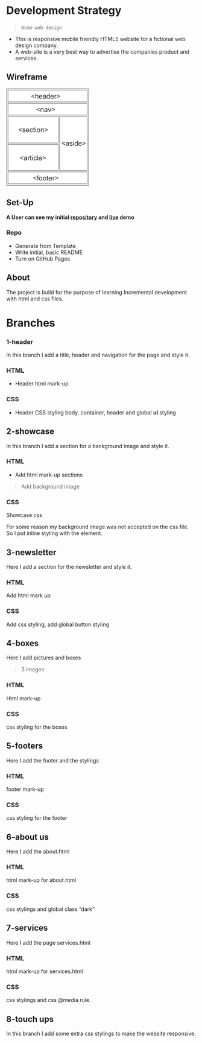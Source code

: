 # Development Strategy

> `Acme-web-design`



- This is responsive mobile friendly HTML5 website for a fictional web design company.
- A web-site is a very best way to advertise the companies product and services.


## Wireframe

<!-- include a wireframe for your project in this repository, and display it here -->

<!-- wireframe.cc is a good site for getting started with wireframes -->

![wireframe](wireframe.gif)

## Set-Up

**A User can see my initial [repository](https://github.com/gelilaa/acme-web-design) and [live]( https://gelilaa.github.io/acme-web-design/.) demo**


### Repo

- Generate from Template
- Write initial, basic README
- Turn on GitHub Pages

##  About

The project is build for the purpose of learning Incremental development with html and css files.

# Branches

### 1-header

In this branch I add a title, header and navigation for the page and style it.

### HTML

- Header html mark-up

### CSS

- Header CSS styling body, container, header and  global **ul** styling 


## 2-showcase 

In this branch I add  a section for a background image and style it.

### HTML
- Add html mark-up sections
> Add background image
### CSS
Showcase css 

For some reason my background image was not accepted on the css file. So I put inline styling with the element.

 

## 3-newsletter

Here I add a section for the newsletter and style it.
### HTML

Add html mark up
### CSS
Add css styling, add global button styling

## 4-boxes

Here I add pictures and boxes
>3 images

### HTML

Html mark-up

### CSS 
css styling for the boxes 

## 5-footers 
Here I add the footer and the stylings
### HTML

footer mark-up
### CSS

css styling for the footer


## 6-about us
Here I add the about.html
### HTML

html mark-up for about.html 

### CSS

css stylings and global class “dark”

## 7-services
Here I add the page services.html

### HTML

html mark-up for services.html

### CSS
css stylings and css @media rule.

## 8-touch ups 
In this branch I add some extra css stylings to make the website responsive.



